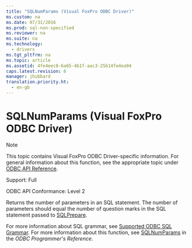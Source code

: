 ```yaml
---
title: "SQLNumParams (Visual FoxPro ODBC Driver)"
ms.custom: na
ms.date: 07/31/2016
ms.prod: sql-non-specified
ms.reviewer: na
ms.suite: na
ms.technology: 
  - drivers
ms.tgt_pltfrm: na
ms.topic: article
ms.assetid: 4fe4eec8-6a65-4b1f-aac3-25b14fe4ea94
caps.latest.revision: 6
manager: jhubbard
translation.priority.ht: 
  - en-gb
---
```

# SQLNumParams (Visual FoxPro ODBC Driver)
> [!NOTE]  
>  This topic contains Visual FoxPro ODBC Driver-specific information. For general information about this function, see the appropriate topic under [ODBC API Reference](../content/ODBC-API-Reference.md).  
  
 Support: Full  
  
 ODBC API Conformance: Level 2  
  
 Returns the number of parameters in an SQL statement. The number of parameters should equal the number of question marks in the SQL statement passed to [SQLPrepare](../content/SQLPrepare--Visual-FoxPro-ODBC-Driver-.md).  
  
 For more information about SQL grammar, see [Supported ODBC SQL Grammar](../content/Supported-ODBC-SQL-Grammar--Visual-FoxPro-ODBC-Driver-.md). For more information about this function, see [SQLNumParams](../content/SQLNumParams-Function.md) in the *ODBC Programmer's Reference*.
